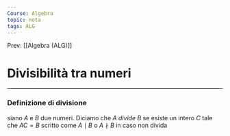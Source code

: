 ```yaml
---
Course: Algebra
topic: nota
tags: ALG
---
```


Prev: [[Algebra (ALG)]]

# Divisibilità tra numeri
---
### Definizione di divisione
siano $A$ e $B$ due numeri. Diciamo che $A$ _divide_ $B$ se esiste un intero $C$ tale che $AC = B$  scritto come $A \mid B$  o $A\nmid B$ in caso non divida  
